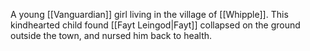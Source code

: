A young <span class="races">[[Vanguardian]]</span> girl living in the village of <span class="political-bodies-places">[[Whipple]]</span>.  This kindhearted child found <span class="people">[[Fayt Leingod|Fayt]]</span> collapsed on the ground outside the town, and nursed him back to health.